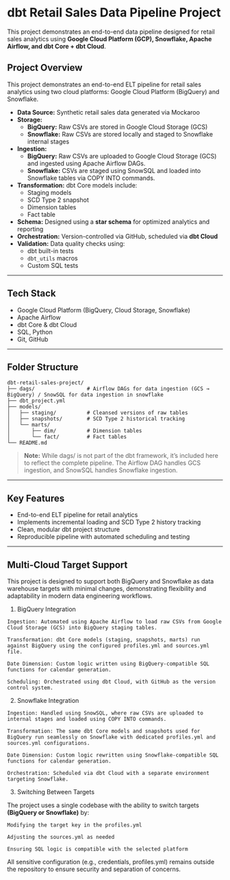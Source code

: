 # dbt Retail Sales Data Pipeline Project

This project demonstrates an end-to-end data pipeline designed for retail sales analytics using **Google Cloud Platform (GCP), Snowflake, Apache Airflow, and dbt Core + dbt Cloud**.

## Project Overview
This project demonstrates an end-to-end ELT pipeline for retail sales analytics using two cloud platforms: Google Cloud Platform (BigQuery) and Snowflake.
- **Data Source:** Synthetic retail sales data generated via Mockaroo  
- **Storage:**
  - **BigQuery:** Raw CSVs are stored in Google Cloud Storage (GCS)
  - **Snowflake:** Raw CSVs are stored locally and staged to Snowflake internal stages
- **Ingestion:**
  - **BigQuery:** Raw CSVs are uploaded to Google Cloud Storage (GCS) and ingested using Apache Airflow DAGs.
  - **Snowflake:** CSVs are staged using SnowSQL and loaded into Snowflake tables via COPY INTO commands. 
- **Transformation:** dbt Core models include:
  - Staging models  
  - SCD Type 2 snapshot  
  - Dimension tables  
  - Fact table  
- **Schema:** Designed using a **star schema** for optimized analytics and reporting  
- **Orchestration:** Version-controlled via GitHub, scheduled via **dbt Cloud**  
- **Validation:** Data quality checks using:
  - dbt built-in tests  
  - `dbt_utils` macros  
  - Custom SQL tests  
---
## Tech Stack

- Google Cloud Platform (BigQuery, Cloud Storage, Snowflake)  
- Apache Airflow  
- dbt Core & dbt Cloud  
- SQL, Python  
- Git, GitHub  
---
## Folder Structure

```text
dbt-retail-sales-project/
├── dags/                 # Airflow DAGs for data ingestion (GCS → BigQuery) / SnowSQL for data ingestion in snowflake
├── dbt_project.yml
├── models/
│   ├── staging/          # Cleansed versions of raw tables
│   ├── snapshots/        # SCD Type 2 historical tracking
│   └── marts/
│       ├── dim/          # Dimension tables
│       └── fact/         # Fact tables
└── README.md
```


> **Note:** While dags/ is not part of the dbt framework, it’s included here to reflect the complete pipeline. The Airflow DAG handles GCS ingestion, and SnowSQL handles Snowflake ingestion.
---
## Key Features

-  End-to-end ELT pipeline for retail analytics  
-  Implements incremental loading and SCD Type 2 history tracking  
-  Clean, modular dbt project structure  
-  Reproducible pipeline with automated scheduling and testing  
---
 ## Multi-Cloud Target Support

This project is designed to support both BigQuery and Snowflake as data warehouse targets with minimal changes, demonstrating flexibility and adaptability in modern data engineering workflows.
  1. BigQuery Integration

    Ingestion: Automated using Apache Airflow to load raw CSVs from Google Cloud Storage (GCS) into BigQuery staging tables.

    Transformation: dbt Core models (staging, snapshots, marts) run against BigQuery using the configured profiles.yml and sources.yml file.

    Date Dimension: Custom logic written using BigQuery-compatible SQL functions for calendar generation.

    Scheduling: Orchestrated using dbt Cloud, with GitHub as the version control system.

 2.  Snowflake Integration

    Ingestion: Handled using SnowSQL, where raw CSVs are uploaded to internal stages and loaded using COPY INTO commands.

    Transformation: The same dbt Core models and snapshots used for BigQuery run seamlessly on Snowflake with dedicated profiles.yml and sources.yml configurations.

    Date Dimension: Custom logic rewritten using Snowflake-compatible SQL functions for calendar generation.

    Orchestration: Scheduled via dbt Cloud with a separate environment targeting Snowflake.

3.  Switching Between Targets

The project uses a single codebase with the ability to switch targets **(BigQuery or Snowflake)** by:

    Modifying the target key in the profiles.yml

    Adjusting the sources.yml as needed

    Ensuring SQL logic is compatible with the selected platform

All sensitive configuration (e.g., credentials, profiles.yml) remains outside the repository to ensure security and separation of concerns.
